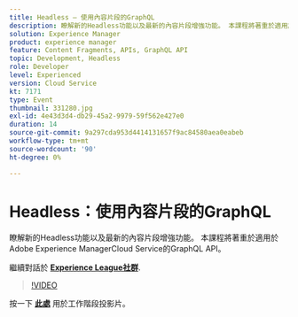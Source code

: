 ```yaml
---
title: Headless — 使用內容片段的GraphQL
description: 瞭解新的Headless功能以及最新的內容片段增強功能。 本課程將著重於適用於Adobe Experience ManagerCloud Service的GraphQL API。 此工作階段屬於Adobe Developers Live內容事件的一部分。
solution: Experience Manager
product: experience manager
feature: Content Fragments, APIs, GraphQL API
topic: Development, Headless
role: Developer
level: Experienced
version: Cloud Service
kt: 7171
type: Event
thumbnail: 331280.jpg
exl-id: 4e43d3d4-db29-45a2-9979-59f562e427e0
duration: 14
source-git-commit: 9a297cda953d4414131657f9ac84580aea0eabeb
workflow-type: tm+mt
source-wordcount: '90'
ht-degree: 0%

---
```


# Headless：使用內容片段的GraphQL

瞭解新的Headless功能以及最新的內容片段增強功能。 本課程將著重於適用於Adobe Experience ManagerCloud Service的GraphQL API。

繼續對話於 **[Experience League社群](https://adobe.ly/36Yd3v6)**.

>[!VIDEO](https://video.tv.adobe.com/v/331280/?quality=12&learn=on&hidetitle=true)

按一下 **[此處](/help/adobe-developers-live/assets/headless-graphql-content-fragments.pdf)** 用於工作階段投影片。
